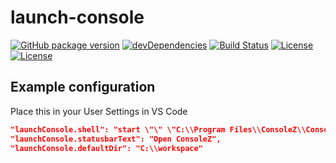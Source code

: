 # launch-console

[![GitHub package version](https://img.shields.io/github/package-json/v/TangChr/launch-console.svg)](https://github.com/TangChr/launch-console)
[![devDependencies](https://img.shields.io/david/dev/TangChr/launch-console.svg)](https://david-dm.org/TangChr/launch-console?type=dev)
[![Build Status](https://travis-ci.org/TangChr/launch-console.svg?branch=master)](https://travis-ci.org/TangChr/launch-console)
[![License](https://img.shields.io/github/license/TangChr/launch-console.svg)](https://raw.githubusercontent.com/TangChr/launch-console/master/LICENSE)
[![License](https://img.shields.io/badge/website-seaweed.dk-yellow.svg)](http://seaweed.dk)

## Example configuration

Place this in your User Settings in VS Code

```json
"launchConsole.shell": "start \"\" \"C:\\Program Files\\ConsoleZ\\Console.exe\" -d \"%path%\"",
"launchConsole.statusbarText": "Open ConsoleZ",
"launchConsole.defaultDir": "C:\\workspace"
```